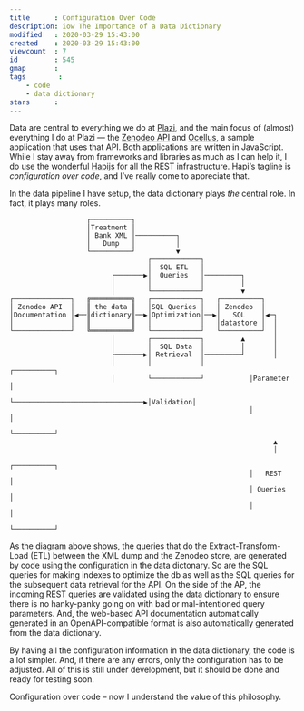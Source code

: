 ```yaml
---
title      : Configuration Over Code 
description: iow The Importance of a Data Dictionary
modified   : 2020-03-29 15:43:00
created    : 2020-03-29 15:43:00
viewcount  : 7
id         : 545
gmap       : 
tags        :
    - code
    - data dictionary
stars      : 
---
```


Data are central to everything we do at [Plazi](https://plazi.org), and the main focus of (almost) everything I do at Plazi — the [Zenodeo API](https://zenodeo.punkish.org) and [Ocellus](https://ocellus.punkish.org), a sample application that uses that API. Both applications are written in JavaScript. While I stay away from frameworks and libraries as much as I can help it, I do use the wonderful [Hapijs](https://hapi.dev) for all the REST infrastructure. Hapi‘s tagline is *configuration over code*, and I’ve really come to appreciate that.

In the data pipeline I have setup, the data dictionary plays *the* central role. In fact, it plays many roles.

```
                   ┌──────────┐                                        
                   │Treatment │                                        
                   │ Bank XML │──────────┐                             
                   │   Dump   │          │                             
                   └──────────┘          ▼                             
                                  ┌────────────┐                       
                                  │  SQL ETL   │                       
                         ┌───────▶│  Queries   │─────────┐             
                         │        │            │         │             
                         │        └────────────┘         ▼             
┌──────────────┐   ╔══════════╗   ┌────────────┐   ┌──────────┐        
│ Zenodeo API  │   ║ the data ║   │SQL Queries │   │ Zenodeo  │        
│Documentation │◀──║dictionary║──▶│Optimization│──▶│   SQL    │◀─┐     
│              │   ║          ║   │            │   │datastore │  │     
└──────────────┘   ╚══════════╝   └────────────┘   └──────────┘  │     
                         │        ┌────────────┐         ▲       │     
                         │        │  SQL Data  │         │       │     
                         ├───────▶│ Retrieval  │─────────┘       │     
                         │        │            │           ┌──────────┐
                         │        └────────────┘           │Parameter │
                         └────────────────────────────────▶│Validation│
                                                           │          │
                                                           └──────────┘
                                                                 ▲     
                                                                 │     
                                                           ┌──────────┐
                                                           │   REST   │
                                                           │ Queries  │
                                                           │          │
                                                           └──────────┘
 ```

As the diagram above shows, the queries that do the Extract-Transform-Load (ETL) between the XML dump and the Zenodeo store, are generated by code using the configuration in the data dictonary. So are the SQL queries for making indexes to optimize the db as well as the SQL queries for the subsequent data retrieval for the API. On the side of the AP, the incoming REST queries are validated using the data dictionary to ensure there is no hanky-panky going on with bad or mal-intentioned query parameters. And, the web-based API documentation automatically generated in an OpenAPI-compatible format is also automatically generated from the data dictionary.

By having all the configuration information in the data dictionary, the code is a lot simpler. And, if there are any errors, only the configuration has to be adjusted. All of this is still under development, but it should be done and ready for testing soon.

Configuration over code – now I understand the value of this philosophy.